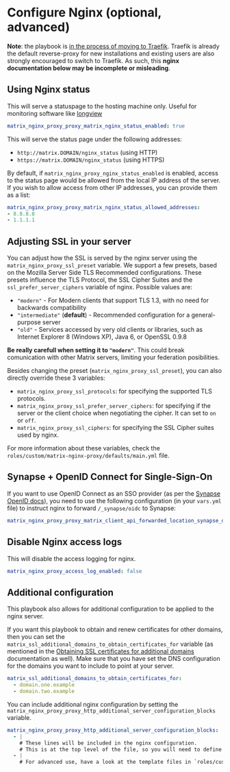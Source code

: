 # Configure Nginx (optional, advanced)

**Note**: the playbook is [in the process of moving to Traefik](../CHANGELOG.md#reverse-proxy-configuration-changes-and-initial-traefik-support). Traefik is already the default reverse-proxy for new installations and existing users are also strongly encouraged to switch to Traefik. As such, this **nginx documentation below may be incomplete or misleading**.


## Using Nginx status

This will serve a statuspage to the hosting machine only. Useful for monitoring software like [longview](https://www.linode.com/docs/platform/longview/longview-app-for-nginx/)

```yaml
matrix_nginx_proxy_proxy_matrix_nginx_status_enabled: true
```

This will serve the status page under the following addresses:
- `http://matrix.DOMAIN/nginx_status` (using HTTP)
- `https://matrix.DOMAIN/nginx_status` (using HTTPS)

By default, if ```matrix_nginx_proxy_nginx_status_enabled``` is enabled, access to the status page would be allowed from the local IP address of the server. If you wish to allow access from other IP addresses, you can provide them as a list:

```yaml
matrix_nginx_proxy_proxy_matrix_nginx_status_allowed_addresses:
- 8.8.8.8
- 1.1.1.1
```

## Adjusting SSL in your server

You can adjust how the SSL is served by the nginx server using the `matrix_nginx_proxy_ssl_preset` variable. We support a few presets, based on the Mozilla Server Side TLS
Recommended configurations. These presets influence the TLS Protocol, the SSL Cipher Suites and the `ssl_prefer_server_ciphers` variable of nginx.
Possible values are:

- `"modern"` - For Modern clients that support TLS 1.3, with no need for backwards compatibility
- `"intermediate"` (**default**) - Recommended configuration for a general-purpose server
- `"old"` - Services accessed by very old clients or libraries, such as Internet Explorer 8 (Windows XP), Java 6, or OpenSSL 0.9.8

**Be really carefull when setting it to `"modern"`**. This could break comunication with other Matrix servers, limiting your federation posibilities.

Besides changing the preset (`matrix_nginx_proxy_ssl_preset`), you can also directly override these 3 variables:

- `matrix_nginx_proxy_ssl_protocols`: for specifying the supported TLS protocols.
- `matrix_nginx_proxy_ssl_prefer_server_ciphers`: for specifying if the server or the client choice when negotiating the cipher. It can set to `on` or `off`.
- `matrix_nginx_proxy_ssl_ciphers`: for specifying the SSL Cipher suites used by nginx.

For more information about these variables, check the `roles/custom/matrix-nginx-proxy/defaults/main.yml` file.

## Synapse + OpenID Connect for Single-Sign-On

If you want to use OpenID Connect as an SSO provider (as per the [Synapse OpenID docs](https://github.com/matrix-org/synapse/blob/develop/docs/openid.md)), you need to use the following configuration (in your `vars.yml` file) to instruct nginx to forward `/_synapse/oidc` to Synapse:

```yaml
matrix_nginx_proxy_proxy_matrix_client_api_forwarded_location_synapse_oidc_api_enabled: true
```

## Disable Nginx access logs

This will disable the access logging for nginx.

```yaml
matrix_nginx_proxy_access_log_enabled: false
```

## Additional configuration

This playbook also allows for additional configuration to be applied to the nginx server.

If you want this playbook to obtain and renew certificates for other domains, then you can set the `matrix_ssl_additional_domains_to_obtain_certificates_for` variable (as mentioned in the [Obtaining SSL certificates for additional domains](configuring-playbook-ssl-certificates.md#obtaining-ssl-certificates-for-additional-domains) documentation as well). Make sure that you have set the DNS configuration for the domains you want to include to point at your server.

```yaml
matrix_ssl_additional_domains_to_obtain_certificates_for:
  - domain.one.example
  - domain.two.example
```

You can include additional nginx configuration by setting the `matrix_nginx_proxy_proxy_http_additional_server_configuration_blocks` variable.

```yaml
matrix_nginx_proxy_proxy_http_additional_server_configuration_blocks:
  - |
    # These lines will be included in the nginx configuration.
    # This is at the top level of the file, so you will need to define all of the `server { ... }` blocks.
  - |
    # For advanced use, have a look at the template files in `roles/custom/matrix-nginx-proxy/templates/nginx/conf.d`
```

